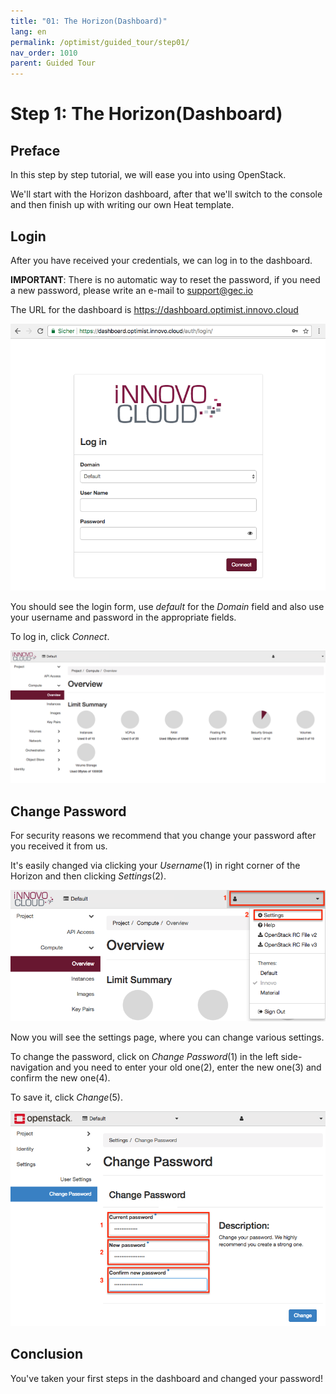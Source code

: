 ```yaml
---
title: "01: The Horizon(Dashboard)"
lang: en
permalink: /optimist/guided_tour/step01/
nav_order: 1010
parent: Guided Tour
---
```


Step 1: The Horizon(Dashboard)
==============================

Preface
-------

In this step by step tutorial, we will ease you into using OpenStack.

We'll start with the Horizon dashboard, after that we'll switch to the
console and then finish up with writing our own Heat
template.

Login
-----

After you have received your credentials, we can log in to the
dashboard.

**IMPORTANT**: There is no automatic way to reset the password, if you
need a new password, please write an e-mail to <support@gec.io>

The URL for the dashboard is <https://dashboard.optimist.innovo.cloud>

[![](attachments/13536092.png)](https://dashboard.optimist.innovo.cloud/)

You should see the login form, use *default* for the *Domain* field and also use
your username and password in the appropriate fields.

To log in, click *Connect*.

![](attachments/13536090.png)

Change Password
---------------

For security reasons we recommend that you change your password after
you received it from us.

It's easily changed via clicking your *Username*(1) in right corner of
the Horizon and then clicking *Settings*(2).

![](attachments/13536091.png)

Now you will see the settings page, where you can change various
settings.

To change the password, click on *Change Password*(1) in the left
side-navigation and you need to enter your old one(2), enter the new
one(3) and confirm the new one(4).

To save it, click *Change*(5).

![](attachments/9701052.png)

Conclusion
----------

You've taken your first steps in the dashboard and changed your
password!
